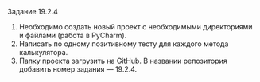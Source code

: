 Задание 19.2.4

1. Необходимо создать новый проект с необходимыми директориями и файлами (работа в PyCharm).
2. Написать по одному позитивному тесту для каждого метода калькулятора.
3. Папку проекта загрузить на GitHub. В названии репозитория добавить номер задания — 19.2.4.
